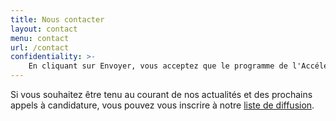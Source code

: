 ```yaml
---
title: Nous contacter
layout: contact
menu: contact
url: /contact
confidentiality: >-
    En cliquant sur Envoyer, vous acceptez que le programme de l'Accélérateur d'initiatives citoyennes conserve vos données personnelles transmises via ce formulaire. Ces données seront conservées uniquement dans le but de traiter ma demande, soit pour une durée 12 mois. Voir notre politique de confidentialité.
---
```



Si vous souhaitez être tenu au courant de nos actualités et des prochains appels à candidature, vous pouvez vous inscrire à notre [liste de diffusion](https://infolettres.etalab.gouv.fr/subscribe/entrepreneur-interet-general@mail.etalab.studio).